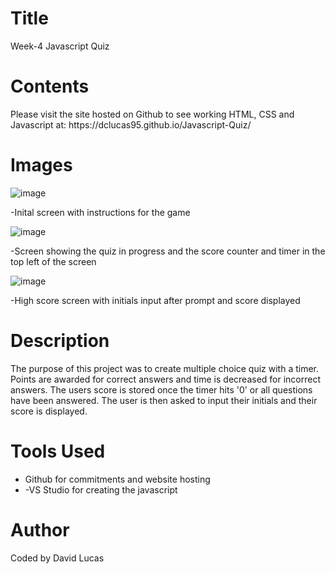 # Title
<p>Week-4 Javascript Quiz</p>

# Contents
<p>Please visit the site hosted on Github to see working HTML, CSS and Javascript at:
https://dclucas95.github.io/Javascript-Quiz/</p>


# Images

![image](https://user-images.githubusercontent.com/69066157/92422404-9b50cc80-f1c0-11ea-9368-a7d78d7c887a.png)
<p>-Inital screen with instructions for the game</p>

![image](https://user-images.githubusercontent.com/69066157/92422443-ca673e00-f1c0-11ea-8f83-b624b18b778d.png)
<p>-Screen showing the quiz in progress and the score counter and timer in the top left of the screen</p>

![image](https://user-images.githubusercontent.com/69066157/92422475-eb2f9380-f1c0-11ea-8c12-387b201ac40c.png)
<p>-High score screen with initials input after prompt and score displayed</p>



# Description
<p>The purpose of this project was to create multiple choice quiz with a timer. Points are awarded for correct answers and time is decreased for incorrect answers. The users score is stored once the timer hits '0' or all questions have been answered. The user is then asked to input their initials and their score is displayed.</p>


# Tools Used
<ul>
<li>Github for commitments and website hosting </li>
<li>-VS Studio for creating the javascript </li>
</ul>

# Author
<p>Coded by David Lucas</p>

